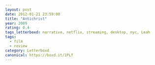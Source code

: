 ```yaml
---
layout: post 
date: 2012-01-21 23:59:00
title: "Antichrist"
year: 2009
rating: 0.4
tags_letterboxd: narrative, netflix, streaming, desktop, nyc, Leah
tags:
  - film
  - review
category: Letterboxd
canonical: https://boxd.it/1PLf
---
```


